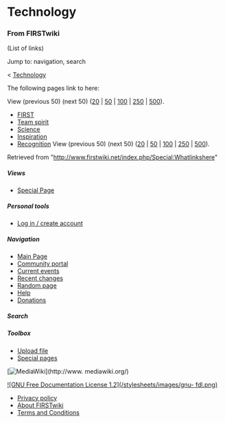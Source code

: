 # Technology

### From FIRSTwiki

(List of links)

Jump to: navigation, search

&lt; [Technology](/index.php?title=Technology&redirect=no "Technology" )  

The following pages link to here:

View (previous 50) (next 50)
([20](/index.php?title=Special:Whatlinkshere/Technology&limit=20&from=0
"Special:Whatlinkshere/Technology" ) |
[50](/index.php?title=Special:Whatlinkshere/Technology&limit=50&from=0
"Special:Whatlinkshere/Technology" ) |
[100](/index.php?title=Special:Whatlinkshere/Technology&limit=100&from=0
"Special:Whatlinkshere/Technology" ) |
[250](/index.php?title=Special:Whatlinkshere/Technology&limit=250&from=0
"Special:Whatlinkshere/Technology" ) |
[500](/index.php?title=Special:Whatlinkshere/Technology&limit=500&from=0
"Special:Whatlinkshere/Technology" )).

  * [FIRST](/index.php/FIRST "FIRST" )
  * [Team spirit](/index.php/Team_spirit "Team spirit" )
  * [Science](/index.php/Science "Science" )
  * [Inspiration](/index.php/Inspiration "Inspiration" )
  * [Recognition](/index.php/Recognition "Recognition" )
View (previous 50) (next 50)
([20](/index.php?title=Special:Whatlinkshere/Technology&limit=20&from=0
"Special:Whatlinkshere/Technology" ) |
[50](/index.php?title=Special:Whatlinkshere/Technology&limit=50&from=0
"Special:Whatlinkshere/Technology" ) |
[100](/index.php?title=Special:Whatlinkshere/Technology&limit=100&from=0
"Special:Whatlinkshere/Technology" ) |
[250](/index.php?title=Special:Whatlinkshere/Technology&limit=250&from=0
"Special:Whatlinkshere/Technology" ) |
[500](/index.php?title=Special:Whatlinkshere/Technology&limit=500&from=0
"Special:Whatlinkshere/Technology" )).

Retrieved from "<http://www.firstwiki.net/index.php/Special:Whatlinkshere>"

##### Views

  * [Special Page](/index.php/Special:Whatlinkshere/Technology)

##### Personal tools

  * [Log in / create account](/index.php?title=Special:Userlogin&returnto=Special:Whatlinkshere)

[](/index.php/Main_Page "Main Page" )

##### Navigation

  * [Main Page](/index.php/Main_Page)
  * [Community portal](/index.php/FIRSTwiki:Community_portal)
  * [Current events](/index.php/Current_events)
  * [Recent changes](/index.php/Special:Recentchanges)
  * [Random page](/index.php/Special:Random)
  * [Help](/index.php/Help:Contents)
  * [Donations](/index.php/FIRSTwiki:Site_support)

##### Search



##### Toolbox

  * [Upload file](/index.php/Special:Upload)
  * [Special pages](/index.php/Special:Specialpages)

[![MediaWiki](/skins/common/images/poweredby_mediawiki_88x31.png)](http://www.
mediawiki.org/)

[![GNU Free Documentation License 1.2](/stylesheets/images/gnu-
fdl.png)](http://www.gnu.org/copyleft/fdl.html)

  * [Privacy policy](/index.php/FIRSTwiki:Privacy_policy "FIRSTwiki:Privacy policy" )
  * [About FIRSTwiki](/index.php/FIRSTwiki:About "FIRSTwiki:About" )
  * [Terms and Conditions](/index.php/FIRSTwiki:Terms_and_conditions "FIRSTwiki:Terms and conditions" )

